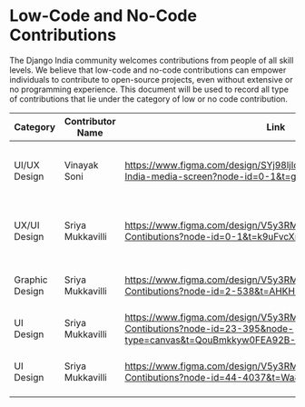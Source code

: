 # Low-Code and No-Code Contributions

The Django India community welcomes contributions from people of all skill levels. We believe that low-code and no-code contributions can empower individuals to contribute to open-source projects, even without extensive or no programming experience. This document will be used to record all type of contributions that lie under the category of low or no code contribution.

| Category | Contributor Name | Link | Description |
|----------|------------------|------|-------------|
| UI/UX Design | Vinayak Soni | https://www.figma.com/design/SYj98ljIoq63RXPvRzYOUM/Django-India-media-screen?node-id=0-1&t=gypdyRGwffnyZXdb-1 | Designed media section to add event photographs |
| UX/UI Design | Sriya Mukkavilli | https://www.figma.com/design/V5y3RMsDsTlF0nBaWudQBX/Django-Contibutions?node-id=0-1&t=k9uFvcXmrWMJua5E-1 | Added Attendees List Modal Design - Grid View|
| Graphic Design | Sriya Mukkavilli | https://www.figma.com/design/V5y3RMsDsTlF0nBaWudQBX/Django-Contibutions?node-id=2-538&t=AHKHlaQH2pDHvIPx-1 | Illustration Kit for Mandala Designs
| UI Design | Sriya Mukkavilli | https://www.figma.com/design/V5y3RMsDsTlF0nBaWudQBX/Django-Contibutions?node-id=23-395&node-type=canvas&t=QouBmkkyw0FEA92B-0 | Login and signup screen |
| UI Design | Sriya Mukkavilli | https://www.figma.com/design/V5y3RMsDsTlF0nBaWudQBX/Django-Contibutions?node-id=44-4037&t=Wa8y2Z0njLHlZeDN-1 | Header Sub-Hero Section for Events page |
